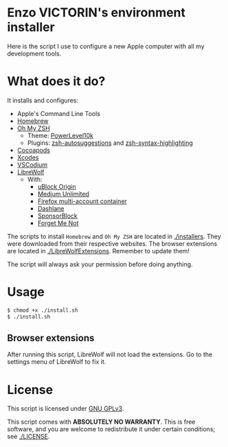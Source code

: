 # Enzo VICTORIN's environment installer

Here is the script I use to configure a new Apple computer with all my development tools.

# What does it do?
It installs and configures:
 - Apple's Command Line Tools
 - [Homebrew](https://brew.sh/)
 - [Oh My ZSH](https://ohmyz.sh/)
    - Theme: [PowerLevel10k](https://github.com/romkatv/powerlevel10k)
    - Plugins: [zsh-autosuggestions](https://github.com/zsh-users/zsh-autosuggestions) and [zsh-syntax-highlighting](https://github.com/zsh-users/zsh-syntax-highlighting.git)
 - [Cocoapods](https://cocoapods.org/)
 - [Xcodes](https://github.com/RobotsAndPencils/XcodesApp)
 - [VSCodium](https://vscodium.com/)
 - [LibreWolf](https://librewolf.net/)
    - With:
        - [uBlock Origin](https://github.com/gorhill/uBlock#ublock-origin)
        - [Medium Unlimited](https://addons.mozilla.org/en-US/firefox/addon/medium-unlimited-read-for-free/)
        - [Firefox multi-account container](https://addons.mozilla.org/en-US/firefox/addon/multi-account-containers/?utm_source=addons.mozilla.org&utm_medium=referral&utm_content=homepage-primary-hero)
        - [Dashlane](https://www.dashlane.com/)
        - [SponsorBlock](https://sponsor.ajay.app/)
        - [Forget Me Not](https://addons.mozilla.org/en-US/firefox/addon/forget_me_not/?utm_source=addons.mozilla.org&utm_medium=referral&utm_content=search)

The scripts to install `Homebrew` and `Oh My ZSH` are located in [./installers](./installers). They were downloaded from their respective websites.
The browser extensions are located in [./LibreWolfExtensions](./LibreWolfExtensions). Remember to update them!

The script will always ask your permission before doing anything.

# Usage

```bash
$ chmod +x ./install.sh
$ ./install.sh
```

## Browser extensions
After running this script, LibreWolf will not load the extensions. Go to the settings menu of LibreWolf to fix it.

# License
This script is licensed under [GNU GPLv3](./LICENSE).

This script comes with **ABSOLUTELY NO WARRANTY**.
This is free software, and you are welcome to redistribute it
under certain conditions; see [./LICENSE](./LICENSE).